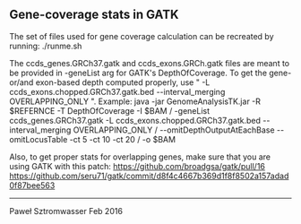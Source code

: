 
Gene-coverage stats in GATK
---------------------------


The set of files used for gene coverage calculation can be recreated by running:
./runme.sh

The ccds_genes.GRCh37.gatk and ccds_exons.GRCh.gatk files are meant to be provided in -geneList arg for GATK's DepthOfCoverage.
To get the gene- or/and exon-based depth computed properly, use " -L ccds_exons.chopped.GRCh37.gatk.bed --interval_merging OVERLAPPING_ONLY ".
Example:
	java -jar GenomeAnalysisTK.jar -R $REFERNCE -T DepthOfCoverage -I $BAM /
		-geneList ccds_genes.GRCh37.gatk -L ccds_exons.chopped.GRCh37.gatk.bed --interval_merging OVERLAPPING_ONLY /
		--omitDepthOutputAtEachBase --omitLocusTable -ct 5 -ct 10 -ct 20 /
		-o $BAM

Also, to get proper stats for overlapping genes, make sure that you are using GATK with this patch:
https://github.com/broadgsa/gatk/pull/16
https://github.com/seru71/gatk/commit/d8f4c4667b369d1f8f8502a157adad0f87bee563


--------------------

Paweł Sztromwasser
Feb 2016
